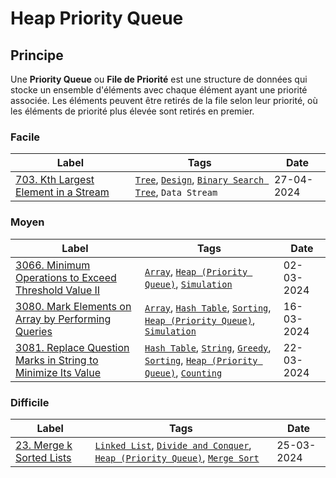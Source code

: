 # Heap Priority Queue

## Principe

Une **Priority Queue** ou **File de Priorité** est une structure de données qui stocke un ensemble d'éléments avec chaque élément ayant une priorité associée. Les éléments peuvent être retirés de la file selon leur priorité, où les éléments de priorité plus élevée sont retirés en premier.

### Facile

| Label                                                                                                  | Tags                                                                                                         | Date       |
| ------------------------------------------------------------------------------------------------------ | ------------------------------------------------------------------------------------------------------------ | ---------- |
| [703. Kth Largest Element in a Stream](../Probleme/0703.%20Kth%20Largest%20Element%20in%20a%20Stream/) | [`Tree`](./tree.md), [`Design`](./design.md), [`Binary Search Tree`](./binary_search_tree.md), `Data Stream` | 27-04-2024 |

### Moyen

| Label                                                                                                                                                       | Tags                                                                                                                                                                                      | Date       |
| ----------------------------------------------------------------------------------------------------------------------------------------------------------- | ----------------------------------------------------------------------------------------------------------------------------------------------------------------------------------------- | ---------- |
| [3066. Minimum Operations to Exceed Threshold Value II](../Probleme/3066.%20Minimum%20Operations%20to%20Exceed%20Threshold%20Value%20II/)                   | [`Array`](./array.md), [`Heap (Priority Queue)`](./priority_queue.md), [`Simulation`](./simulation.md)                                                                                    | 02-03-2024 |
| [3080. Mark Elements on Array by Performing Queries](../Probleme/3080.%20Mark%20Elements%20on%20Array%20by%20Performing%20Queries/)                         | [`Array`](./array.md), [`Hash Table`](./hash_table.md), [`Sorting`](./sorting.md), [`Heap (Priority Queue)`](./priority_queue.md), [`Simulation`](./simulation.md)                        | 16-03-2024 |
| [3081. Replace Question Marks in String to Minimize Its Value](../Probleme/3081.%20Replace%20Question%20Marks%20in%20String%20to%20Minimize%20Its%20Value/) | [`Hash Table`](./hash_table.md), [`String`](./string.md), [`Greedy`](./greedy.md), [`Sorting`](./sorting.md), [`Heap (Priority Queue)`](./priority_queue.md), [`Counting`](./counting.md) | 22-03-2024 |

### Difficile

| Label                                                                       | Tags                                                                                                                                                                | Date       |
| --------------------------------------------------------------------------- | ------------------------------------------------------------------------------------------------------------------------------------------------------------------- | ---------- |
| [23. Merge k Sorted Lists](../Probleme/0023.%20Merge%20k%20Sorted%20Lists/) | [`Linked List`](./linked_list.md), [`Divide and Conquer`](./divide_and_conquer.md), [`Heap (Priority Queue)`](./priority_queue.md), [`Merge Sort`](./merge_sort.md) | 25-03-2024 |
